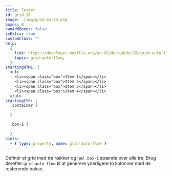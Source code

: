```yaml
---
title: Tester
id: grid-15
image: ./img/grid-ex-13.png
boxes: 0
canAddBoxes: false
isExtra: true
customClass: ""
help:
  {
    link: https://developer.mozilla.org/en-US/docs/Web/CSS/grid-auto-flow,
    topic: grid-auto-flow,
  }
startingHTML: |
  <ul>
    <li><span class="box">Item 1</span></li>
    <li><span class="box">Item 2</span></li>
    <li><span class="box">Item 3</span></li>
    <li><span class="box">Item 4</span></li>
  </ul>
startingCSS: |
  .container {
    
  }

  .box-1 {
    
  }
hints:
  - { type: property, name: grid-auto-flow }
---
```


Definér et grid med tre rækker og lad `.box-1` spænde over alle tre. Brug derefter `grid-auto-flow` til at generere yderligere to kolonner med de resterende bokse.
